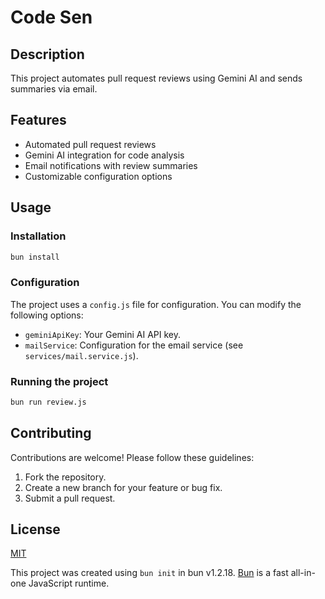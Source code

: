 # Code Sen

## Description

This project automates pull request reviews using Gemini AI and sends summaries via email.

## Features

- Automated pull request reviews
- Gemini AI integration for code analysis
- Email notifications with review summaries
- Customizable configuration options

## Usage

### Installation

```bash
bun install
```

### Configuration

The project uses a `config.js` file for configuration. You can modify the following options:

- `geminiApiKey`: Your Gemini AI API key.
- `mailService`: Configuration for the email service (see `services/mail.service.js`).

### Running the project

```bash
bun run review.js
```

## Contributing

Contributions are welcome! Please follow these guidelines:

1.  Fork the repository.
2.  Create a new branch for your feature or bug fix.
3.  Submit a pull request.

## License

[MIT](https://opensource.org/licenses/MIT)

This project was created using `bun init` in bun v1.2.18. [Bun](https://bun.sh) is a fast all-in-one JavaScript runtime.
